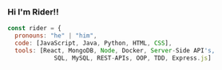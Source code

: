 ### Hi I'm Rider!!

```javascript
const rider = {
  pronouns: "he" | "him",
  code: [JavaScript, Java, Python, HTML, CSS],
  tools: [React, MongoDB, Node, Docker, Server-Side API's,
             SQL, MySQL, REST-APIs, OOP, TDD, Express.js]
```
